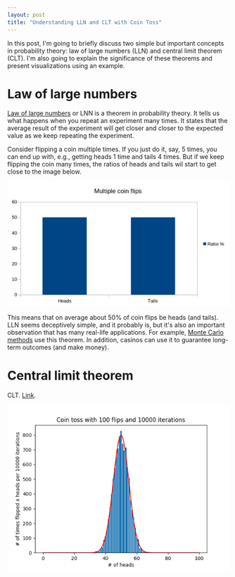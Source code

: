 ```yaml
---
layout: post
title: "Understanding LLN and CLT with Coin Toss"
---
```


In this post, I'm going to briefly discuss two simple but important concepts
in probability theory: law of large numbers (LLN) and central limit theorem
(CLT). I'm also going to explain the significance of these theorems and
present visualizations using an example.

# Law of large numbers

[Law of large numbers][lln] or LNN is a theorem in probability theory. It
tells us what happens when you repeat an experiment many times. It states
that the average result of the experiment will get closer and closer to the
expected value as we keep repeating the experiment.

Consider flipping a coin multiple times. If you just do it, say, 5 times,
you can end up with, e.g., getting heads 1 time and tails 4 times. But if
we keep flipping the coin many times, the ratios of heads and tails wil start
to get close to the image below.

![Flips][fig_clt_flips]

This means that on average about 50% of coin flips be heads (and tails).
LLN seems deceptively simple, and it probably is, but it's also an important
observation that has many real-life applications. For example,
[Monte Carlo methods][mcm] use this theorem. In addition, casinos can use it to
guarantee long-term outcomes (and make money).

# Central limit theorem

CLT. [Link][clt].

![Example][fig_clt_cointoss]

[fig_clt_flips]: /assets/clt/flips.png
[fig_clt_cointoss]: /assets/clt/ex.png

[lln]: https://en.wikipedia.org/wiki/Law_of_large_numbers
[clt]: https://en.wikipedia.org/wiki/Central_limit_theorem
[mcm]: https://en.wikipedia.org/wiki/Monte_Carlo_method
